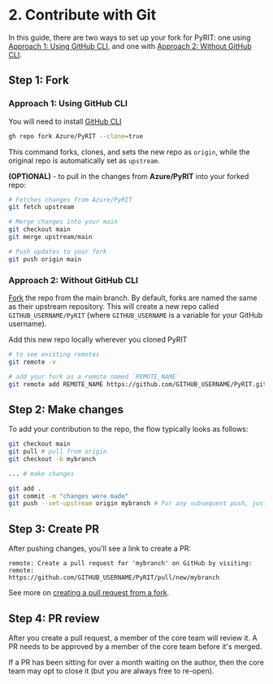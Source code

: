# 2. Contribute with Git

In this guide, there are two ways to set up your fork for PyRIT: one using [Approach 1: Using GitHub CLI](#approach-1-using-github-cli), and one with [Approach 2: Without GitHub CLI](#approach-2-without-github-cli).

## Step 1: Fork
### Approach 1: Using GitHub CLI
You will need to install [GitHub CLI](https://cli.github.com/)
```bash
gh repo fork Azure/PyRIT --clone=true
```
This command forks, clones, and sets the new repo as `origin`, while the original repo is automatically set as `upstream`.

**(OPTIONAL)** - to pull in the changes from **Azure/PyRIT** into your forked repo:
```bash
# Fetches changes from Azure/PyRIT
git fetch upstream

# Merge changes into your main
git checkout main
git merge upstream/main

# Push updates to your fork
git push origin main
```

### Approach 2: Without GitHub CLI
[Fork](https://github.com/Azure/PyRIT/fork) the repo from the main branch. By default, forks are named the same as their upstream repository. This will create a new repo called `GITHUB_USERNAME/PyRIT` (where `GITHUB_USERNAME` is a variable for your GitHub username).

Add this new repo locally wherever you cloned PyRIT
```bash
# to see existing remotes
git remote -v

# add your fork as a remote named `REMOTE_NAME`
git remote add REMOTE_NAME https://github.com/GITHUB_USERNAME/PyRIT.git
```

## Step 2: Make changes

To add your contribution to the repo, the flow typically looks as follows:

```bash
git checkout main
git pull # pull from origin
git checkout -b mybranch

... # make changes

git add .
git commit -m "changes were made"
git push --set-upstream origin mybranch # For any subsequent push, just do 'git push'
```

## Step 3: Create PR
After pushing changes, you'll see a link to create a PR:
```
remote: Create a pull request for 'mybranch' on GitHub by visiting:
remote:      https://github.com/GITHUB_USERNAME/PyRIT/pull/new/mybranch
```

See more on [creating a pull request from a fork](https://docs.github.com/en/pull-requests/collaborating-with-pull-requests/proposing-changes-to-your-work-with-pull-requests/creating-a-pull-request-from-a-fork).

## Step 4: PR review

After you create a pull request, a member of the core team will review it. A PR needs to be approved by a member of the core team before it's merged.

If a PR has been sitting for over a month waiting on the author, then the core team may opt to close it (but you are always free to re-open).
